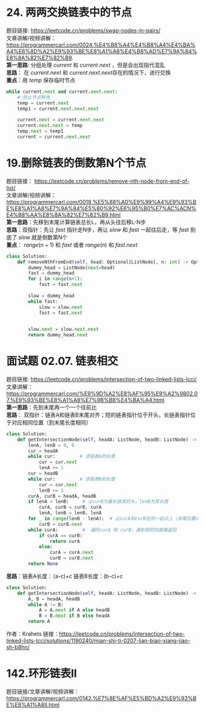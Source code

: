 # 24. 两两交换链表中的节点 

题目链接:  https://leetcode.cn/problems/swap-nodes-in-pairs/  
文章讲解/视频讲解： https://programmercarl.com/0024.%E4%B8%A4%E4%B8%A4%E4%BA%A4%E6%8D%A2%E9%93%BE%E8%A1%A8%E4%B8%AD%E7%9A%84%E8%8A%82%E7%82%B9.  
**第一思路**: 分组处理 $current$ 和 $current.next$ ，但是会出现指代混乱  
**思路**： 在 $current.next$ 和 $current.next.next$存在的情况下，进行交换  
**重点**：用 $temp$ 保存临时节点  
```Python
while current.next and current.next.next:
    # 防止节点修改
    temp = current.next  
    temp1 = current.next.next.next
    
    current.next = current.next.next
    current.next.next = temp
    temp.next = temp1
    current = current.next.next
```

 # 19.删除链表的倒数第N个节点  

题目链接： https://leetcode.cn/problems/remove-nth-node-from-end-of-list/  
文章讲解/视频讲解：https://programmercarl.com/0019.%E5%88%A0%E9%99%A4%E9%93%BE%E8%A1%A8%E7%9A%84%E5%80%92%E6%95%B0%E7%AC%ACN%E4%B8%AA%E8%8A%82%E7%82%B9.html  
**第一思路**：先移到末尾计算链表总长L，再从头往后移L-N步  
**思路**：双指针：先让 $fast$ 指针走N步，再让 $slow$ 和 $fast$ 一起往后走，等 $fast$ 到底了 $slow$ 就是倒数第N个  
**重点**： $range(n+1)$  和 $fast$ 或者 $range(n)$ 和 $fast.next$  
         
```Python
class Solution:
    def removeNthFromEnd(self, head: Optional[ListNode], n: int) -> Optional[ListNode]:
        dummy_head = ListNode(next=head)
        fast = dummy_head
        for i in range(n+1):
            fast = fast.next
        
        slow = dummy_head
        while fast:
            slow = slow.next
            fast = fast.next
            

        slow.next = slow.next.next
        return dummy_head.next
```


 # 面试题 02.07. 链表相交  

题目链接: https://leetcode.cn/problems/intersection-of-two-linked-lists-lcci/  
文章讲解：https://programmercarl.com/%E9%9D%A2%E8%AF%95%E9%A2%9802.07.%E9%93%BE%E8%A1%A8%E7%9B%B8%E4%BA%A4.html   
**第一思路**：先到末尾再一个一个往前比  
**思路**： 双指针：链表A和链表B末尾对齐；短的链表指针位于开头，长链表指针位于对应相同位置（到末尾长度相同）  
```Python
class Solution:
    def getIntersectionNode(self, headA: ListNode, headB: ListNode) -> ListNode:
        lenA, lenB = 0, 0
        cur = headA
        while cur:         # 求链表A的长度
            cur = cur.next 
            lenA += 1
        cur = headB 
        while cur:         # 求链表B的长度
            cur = cur.next 
            lenB += 1
        curA, curB = headA, headB
        if lenA > lenB:     # 让curB为最长链表的头，lenB为其长度
            curA, curB = curB, curA
            lenA, lenB = lenB, lenA 
        for _ in range(lenB - lenA):  # 让curA和curB在同一起点上（末尾位置对齐）
            curB = curB.next 
        while curA:         #  遍历curA 和 curB，遇到相同则直接返回
            if curA == curB:
                return curA
            else:
                curA = curA.next 
                curB = curB.next
        return None
```
**思路**：链表A长度：（a-c)+c   链表B长度：(b-c)+c
```Python
class Solution:
    def getIntersectionNode(self, headA: ListNode, headB: ListNode) -> ListNode:
        A, B = headA, headB
        while A != B:
            A = A.next if A else headB
            B = B.next if B else headA
        return A
```
作者：Krahets
链接：https://leetcode.cn/problems/intersection-of-two-linked-lists-lcci/solutions/1190240/mian-shi-ti-0207-lian-biao-xiang-jiao-sh-b8hn/



 # 142.环形链表II  

题目链接/文章讲解/视频讲解：https://programmercarl.com/0142.%E7%8E%AF%E5%BD%A2%E9%93%BE%E8%A1%A8II.html  

